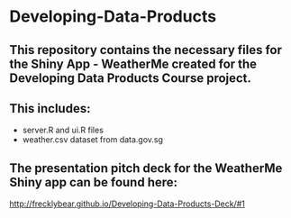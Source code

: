 # Developing-Data-Products

## This repository contains the necessary files for the Shiny App - WeatherMe created for the Developing Data Products Course project. 

## This includes:
* server.R and ui.R files
* weather.csv dataset from data.gov.sg

## The presentation pitch deck for the WeatherMe Shiny app can be found here:
http://frecklybear.github.io/Developing-Data-Products-Deck/#1
